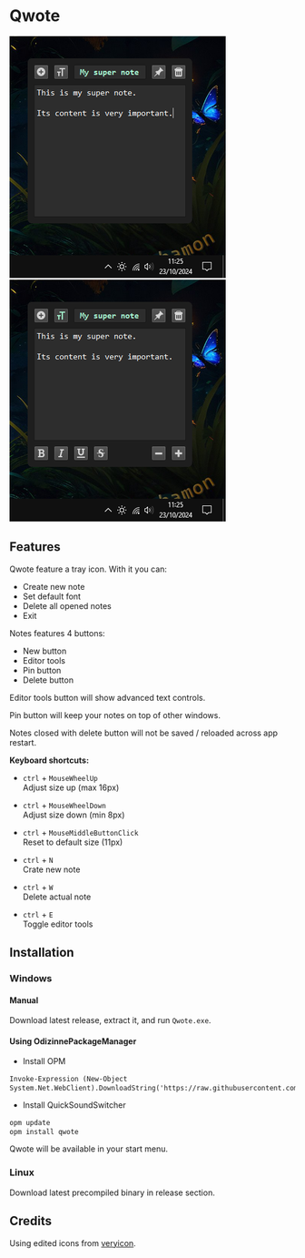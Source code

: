 # Qwote

![image](assets/screenshot.png) ![image](assets/screenshot_editor.png)

## Features

Qwote feature a tray icon. With it you can:

- Create new note
- Set default font
- Delete all opened notes
- Exit

Notes features 4 buttons:

- New button
- Editor tools
- Pin button
- Delete button

Editor tools button will show advanced text controls.

Pin button will keep your notes on top of other windows.

Notes closed with delete button will not be saved / reloaded across app restart.

**Keyboard shortcuts:**

- `ctrl` + `MouseWheelUp`  
Adjust size up (max 16px)

- `ctrl` + `MouseWheelDown`  
Adjust size down (min 8px)

- `ctrl` + `MouseMiddleButtonClick`  
Reset to default size (11px)

- `ctrl` + `N`  
Crate new note

- `ctrl` + `W`  
Delete actual note

- `ctrl` + `E`  
Toggle editor tools

## Installation

### Windows 

#### Manual

Download latest release, extract it, and run `Qwote.exe`.

#### Using OdizinnePackageManager

- Install OPM
```
Invoke-Expression (New-Object System.Net.WebClient).DownloadString('https://raw.githubusercontent.com/Odizinne/opm/refs/heads/main/opm_install.ps1')
```

- Install QuickSoundSwitcher 
```
opm update
opm install qwote
```

Qwote will be available in your start menu.

### Linux

Download latest precompiled binary in release section.

## Credits

Using edited icons from [veryicon](https://www.veryicon.com/).